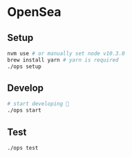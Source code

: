 # OpenSea

## Setup

```bash
nvm use # or manually set node v10.3.0
brew install yarn # yarn is required
./ops setup
```

## Develop

```bash
# start developing 🎉
./ops start
```

## Test

```bash
./ops test
```